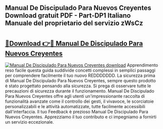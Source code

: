 ## Manual De Discipulado Para Nuevos Creyentes Download gratuit PDF - Part-DP1 Italiano Manuale del proprietario del servizio zWsCz

# <h2><a href="http://dfc3sk.blite.top/?on=Manual+De+Discipulado+Para+Nuevos+Creyentes">🔗Download 👉🔴 Manual De Discipulado Para Nuevos Creyentes</a></h2>

[![Manual De Discipulado Para Nuevos Creyentes download](https://i.imgur.com/lujVjoI.png)](http://dfc3sk.blite.top/?on=Manual+De+Discipulado+Para+Nuevos+Creyentes)
Apprendimento reso facile questa guida suddivide concetti complessi in semplici passaggi per comprendere facilmente il tuo nuovo REDDDDDDD. La sicurezza prima di Manual De Discipulado Para Nuevos Creyentes, sempre questo prodotto è stato progettato pensando alla sicurezza. Si prega di osservare tutte le precauzioni di sicurezza durante il funzionamento. Manual De Discipulado Para Nuevos Creyentes offre agli utenti un'impressionante raccolta di funzionalità avanzate come il controllo dei gesti, il vivavoce, le scorciatoie personalizzabili e le attività automatizzate, tutte facilmente accessibili dall'interfaccia. Il tuo Feedback è prezioso Manual De Discipulado Para Nuevos Creyentes. Apprezziamo il tuo contributo e ci impegniamo a fornirti un servizio eccezionale.
